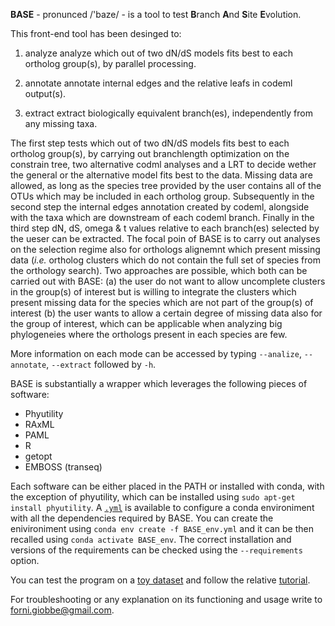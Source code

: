 **BASE** - pronunced  /'baze/ - is a tool to test **B**ranch **A**nd **S**ite **E**volution.


This front-end tool has been desinged to: 

1.   analyze		analyze which out of two dN/dS models fits best to each ortholog group(s), by parallel processing.

2.   annotate		annotate internal edges and the relative leafs in codeml output(s).

3.   extract		extract biologically equivalent branch(es), independently from any missing taxa.

The first step tests which out of two dN/dS models fits best to each ortholog group(s), by carrying out branchlength optimization on the constrain tree, two alternative codml analyses and a LRT
to decide wether the general or the alternative model fits best to the data. Missing data are allowed, as long as the species tree provided by the user contains
all of the OTUs which may be included in each ortholog group. Subsequently in the second step the internal edges annotation created by codeml, alongside with the
taxa which are downstream of each codeml branch. Finally in the third step dN, dS, omega & t values relative to each branch(es) selected by the ueser can be extracted.
The focal poin of BASE is to carry out analyses on the selection regime also for orthologs alignemnt which present missing data (*i.e.* ortholog clusters which do not contain the full set of
species from the orthology search). Two approaches are possible, which both can be carried out with BASE: (a) the user do not want to allow uncomplete clusters in the group(s) of interest but
is willing to integrate the clusters which present missing data for the species which are not part of the group(s) of interest (b) the user wants to allow a certain degree of missing data
also for the group of interest, which can be applicable when analyzing big phylogeneies where the orthologs present in each species are few.

More information on each mode can be accessed by typing ```--analize```, ```--annotate```, ```--extract``` followed by ```-h```.


BASE is substantially a wrapper which leverages the following pieces of software:

* Phyutility
* RAxML
* PAML
* R
* getopt
* EMBOSS (transeq)


Each software can be either placed in the PATH or installed with conda, with the exception of phyutility, which can be installed using ```sudo apt-get install phyutility```.
A [```.yml```](https://github.com/for-giobbe/BASE/blob/master/BASE_env.yml) is available to configure a conda environiment with all the dependencies required by BASE. 
You can create the enivironiment using ```conda env create -f BASE_env.yml``` and it can be then recalled using ```conda activate BASE_env```.
The correct installation and versions of the requirements can be checked using the ```--requirements``` option.

You can test the program on a [toy dataset](https://github.com/for-giobbe/BASE/tree/master/example) and follow the relative [tutorial]().

For troubleshooting or any explanation on its functioning and usage write to forni.giobbe@gmail.com.
